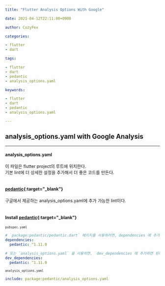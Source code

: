 ```yaml
---
title: "Flutter Analysis Options With Google"

date: 2021-04-12T22:11:00+0900

author: CozyFex

categories:

- flutter
- dart

tags:

- flutter
- dart
- pedantic
- analysis_options.yaml

keywords:

- flutter
- dart
- pedantic
- analysis_options.yaml

---
```

## analysis_options.yaml with Google Analysis
----

#### analysis_options.yaml

이 파일은 flutter project의 루트에 위치한다.\
기본 lint에 더 상세한 설정을 추가해서 더 좋은 코드를 만든다.
<br/><br/>

#### [pedantic](https://pub.dev/packages/pedantic){:target="_blank"}

구글에서 제공하는 analysis_options.yaml에 추가 가능한 lint이다.
<br/><br/>

#### Install [pedantic](https://pub.dev/packages/pedantic){:target="_blank"}

<sub>`pubspec.yaml`</sub>

```yaml
# `package:pedantic/pedantic.dart` 페키지를 사용하려면, dependencies 에 추가한다
dependencies:
  pedantic: ^1.11.0

# 또는 `analysis_options.yaml` 을 사용하면,  dev_dependencies 에 추가하면 된다.
dev_dependencies:
  pedantic: ^1.11.0
```

<sub>`analysis_options.yaml`</sub>

```yaml
include: package:pedantic/analysis_options.yaml
```



